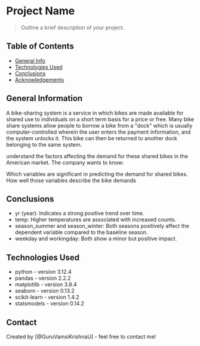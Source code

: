 # Project Name

> Outline a brief description of your project.

## Table of Contents

- [General Info](#general-information)
- [Technologies Used](#technologies-used)
- [Conclusions](#conclusions)
- [Acknowledgements](#acknowledgements)

<!-- You can include any other section that is pertinent to your problem -->

## General Information

A bike-sharing system is a service in which bikes are made available for shared use to individuals on a short term basis for a price or free. Many bike share systems allow people to borrow a bike from a "dock" which is usually computer-controlled wherein the user enters the payment information, and the system unlocks it. This bike can then be returned to another dock belonging to the same system.

understand the factors affecting the demand for these shared bikes in the American market. The company wants to know:

Which variables are significant in predicting the demand for shared bikes.
How well those variables describe the bike demands

<!-- You don't have to answer all the questions - just the ones relevant to your project. -->

## Conclusions

- yr (year): Indicates a strong positive trend over time.
- temp: Higher temperatures are associated with increased counts.
- season_summer and season_winter: Both seasons positively affect the dependent variable compared to the baseline season.
- weekday and workingday: Both show a minor but positive impact.

<!-- You don't have to answer all the questions - just the ones relevant to your project. -->

## Technologies Used

- python - version 3.12.4
- pandas - version 2.2.2
- matplotlib - version 3.8.4
- seaborn - version 0.13.2
- scikit-learn - version 1.4.2
- statsmodels - version 0.14.2

<!-- As the libraries versions keep on changing, it is recommended to mention the version of library used in this project -->

## Contact

Created by [@GuruVamsiKrishnaU] - feel free to contact me!

<!-- Optional -->
<!-- ## License -->
<!-- This project is open source and available under the [... License](). -->

<!-- You don't have to include all sections - just the one's relevant to your project -->
